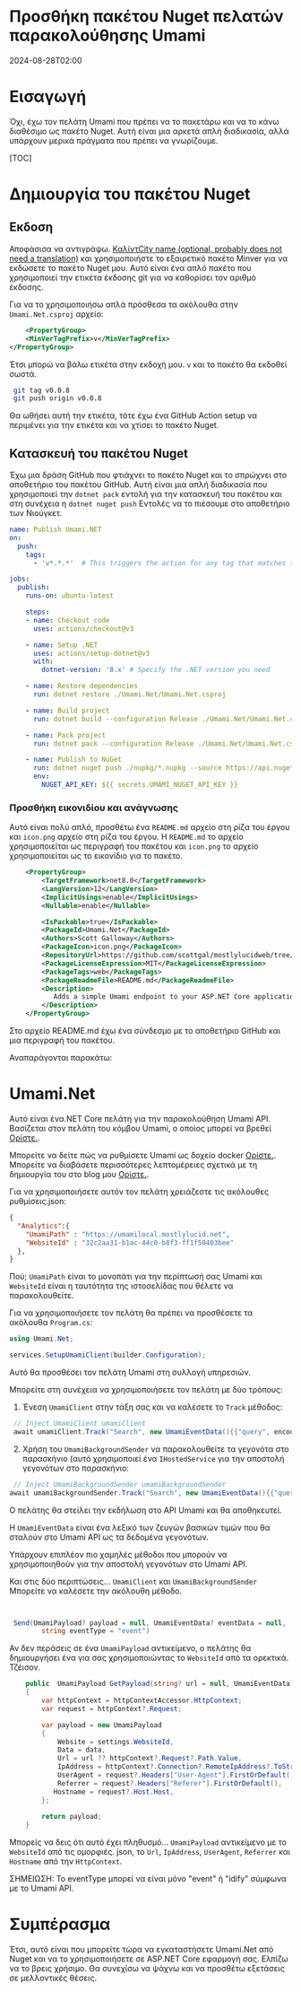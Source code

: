 # Προσθήκη πακέτου Nuget πελατών παρακολούθησης Umami

<!--category-- ASP.NET, Umami, Nuget -->
<datetime class="hidden">2024-08-28T02:00</datetime>

# Εισαγωγή

Όχι, έχω τον πελάτη Umami που πρέπει να το πακετάρω και να το κάνω διαθέσιμο ως πακέτο Nuget. Αυτή είναι μια αρκετά απλή διαδικασία, αλλά υπάρχουν μερικά πράγματα που πρέπει να γνωρίζουμε.

[TOC]

# Δημιουργία του πακέτου Nuget

## Εκδοση

Αποφάσισα να αντιγράψω. [ΚαλίντCity name (optional, probably does not need a translation)](@khalidabuhakmeh@mastodon.social) και χρησιμοποιήστε το εξαιρετικό πακέτο Minver για να εκδώσετε το πακέτο Nuget μου. Αυτό είναι ένα απλό πακέτο που χρησιμοποιεί την ετικέτα έκδοσης git για να καθορίσει τον αριθμό έκδοσης.

Για να το χρησιμοποιήσω απλά πρόσθεσα τα ακόλουθα στην `Umami.Net.csproj` αρχείο:

```xml
    <PropertyGroup>
    <MinVerTagPrefix>v</MinVerTagPrefix>
</PropertyGroup>
```

Έτσι μπορώ να βάλω ετικέτα στην εκδοχή μου. `v` και το πακέτο θα εκδοθεί σωστά.

```bash
 git tag v0.0.8       
 git push origin v0.0.8

```

Θα ωθήσει αυτή την ετικέτα, τότε έχω ένα GitHub Action setup να περιμένει για την ετικέτα και να χτίσει το πακέτο Nuget.

## Κατασκευή του πακέτου Nuget

Έχω μια δράση GitHub που φτιάχνει το πακέτο Nuget και το σπρώχνει στο αποθετήριο του πακέτου GitHub. Αυτή είναι μια απλή διαδικασία που χρησιμοποιεί την `dotnet pack` εντολή για την κατασκευή του πακέτου και στη συνέχεια η `dotnet nuget push` Εντολές να το πιέσουμε στο αποθετήριο των Νιούγκετ.

```yaml
name: Publish Umami.NET
on:
  push:
    tags:
      - 'v*.*.*'  # This triggers the action for any tag that matches the pattern v1.0.0, v2.1.3, etc.

jobs:
  publish:
    runs-on: ubuntu-latest

    steps:
    - name: Checkout code
      uses: actions/checkout@v3

    - name: Setup .NET
      uses: actions/setup-dotnet@v3
      with:
        dotnet-version: '8.x' # Specify the .NET version you need

    - name: Restore dependencies
      run: dotnet restore ./Umami.Net/Umami.Net.csproj

    - name: Build project
      run: dotnet build --configuration Release ./Umami.Net/Umami.Net.csproj --no-restore

    - name: Pack project
      run: dotnet pack --configuration Release ./Umami.Net/Umami.Net.csproj --no-build --output ./nupkg

    - name: Publish to NuGet
      run: dotnet nuget push ./nupkg/*.nupkg --source https://api.nuget.org/v3/index.json --api-key ${{ secrets.UMAMI_NUGET_API_KEY }}
      env:
        NUGET_API_KEY: ${{ secrets.UMAMI_NUGET_API_KEY }}
```

### Προσθήκη εικονιδίου και ανάγνωσης

Αυτό είναι πολύ απλό, προσθέτω ένα `README.md` αρχείο στη ρίζα του έργου και `icon.png` αρχείο στη ρίζα του έργου. Η `README.md` το αρχείο χρησιμοποιείται ως περιγραφή του πακέτου και `icon.png` το αρχείο χρησιμοποιείται ως το εικονίδιο για το πακέτο.

```xml
    <PropertyGroup>
        <TargetFramework>net8.0</TargetFramework>
        <LangVersion>12</LangVersion>
        <ImplicitUsings>enable</ImplicitUsings>
        <Nullable>enable</Nullable>

        <IsPackable>true</IsPackable>
        <PackageId>Umami.Net</PackageId>
        <Authors>Scott Galloway</Authors>
        <PackageIcon>icon.png</PackageIcon>
        <RepositoryUrl>https://github.com/scottgal/mostlylucidweb/tree/main/Umami.Net</RepositoryUrl>
        <PackageLicenseExpression>MIT</PackageLicenseExpression>
        <PackageTags>web</PackageTags>
        <PackageReadmeFile>README.md</PackageReadmeFile>
        <Description>
           Adds a simple Umami endpoint to your ASP.NET Core application.
        </Description>
    </PropertyGroup>
```

Στο αρχείο README.md έχω ένα σύνδεσμο με το αποθετήριο GitHub και μια περιγραφή του πακέτου.

Αναπαράγονται παρακάτω:

# Umami.Net

Αυτό είναι ένα.NET Core πελάτη για την παρακολούθηση Umami API.
Βασίζεται στον πελάτη του κόμβου Umami, ο οποίος μπορεί να βρεθεί [Ορίστε.](https://github.com/umami-software/node).

Μπορείτε να δείτε πώς να ρυθμίσετε Umami ως δοχείο docker [Ορίστε.](https://www.mostlylucid.net/blog/usingumamiforlocalanalytics).
Μπορείτε να διαβάσετε περισσότερες λεπτομέρειες σχετικά με τη δημιουργία του στο blog μου [Ορίστε.](https://www.mostlylucid.net/blog/addingumamitrackingclientfollowup).

Για να χρησιμοποιήσετε αυτόν τον πελάτη χρειάζεστε τις ακόλουθες ρυθμίσεις.json:

```json
{
  "Analytics":{
    "UmamiPath" : "https://umamilocal.mostlylucid.net",
    "WebsiteId" : "32c2aa31-b1ac-44c0-b8f3-ff1f50403bee"
  },
}
```

Πού; `UmamiPath` είναι το μονοπάτι για την περίπτωσή σας Umami και `WebsiteId` είναι η ταυτότητα της ιστοσελίδας που θέλετε να παρακολουθείτε.

Για να χρησιμοποιήσετε τον πελάτη θα πρέπει να προσθέσετε τα ακόλουθα `Program.cs`:

```csharp
using Umami.Net;

services.SetupUmamiClient(builder.Configuration);
```

Αυτό θα προσθέσει τον πελάτη Umami στη συλλογή υπηρεσιών.

Μπορείτε στη συνέχεια να χρησιμοποιήσετε τον πελάτη με δύο τρόπους:

1. Ένεση `UmamiClient` στην τάξη σας και να καλέσετε το `Track` μέθοδος:

```csharp
 // Inject UmamiClient umamiClient
 await umamiClient.Track("Search", new UmamiEventData(){{"query", encodedQuery}});
```

2. Χρήση του `UmamiBackgroundSender` να παρακολουθείτε τα γεγονότα στο παρασκήνιο (αυτό χρησιμοποιεί ένα `IHostedService` για την αποστολή γεγονότων στο παρασκήνιο:

```csharp
 // Inject UmamiBackgroundSender umamiBackgroundSender
await umamiBackgroundSender.Track("Search", new UmamiEventData(){{"query", encodedQuery}});
```

Ο πελάτης θα στείλει την εκδήλωση στο API Umami και θα αποθηκευτεί.

Η `UmamiEventData` είναι ένα λεξικό των ζευγών βασικών τιμών που θα σταλούν στο Umami API ως τα δεδομένα γεγονότων.

Υπάρχουν επιπλέον πιο χαμηλές μέθοδοι που μπορούν να χρησιμοποιηθούν για την αποστολή γεγονότων στο Umami API.

Και στις δύο περιπτώσεις... `UmamiClient` και `UmamiBackgroundSender` Μπορείτε να καλέσετε την ακόλουθη μέθοδο.

```csharp


 Send(UmamiPayload? payload = null, UmamiEventData? eventData = null,
        string eventType = "event")
```

Αν δεν περάσεις σε ένα `UmamiPayload` αντικείμενο, ο πελάτης θα δημιουργήσει ένα για σας χρησιμοποιώντας το `WebsiteId` από τα ορεκτικά. Τζέισον.

```csharp
    public  UmamiPayload GetPayload(string? url = null, UmamiEventData? data = null)
    {
        var httpContext = httpContextAccessor.HttpContext;
        var request = httpContext?.Request;

        var payload = new UmamiPayload
        {
            Website = settings.WebsiteId,
            Data = data,
            Url = url ?? httpContext?.Request?.Path.Value,
            IpAddress = httpContext?.Connection?.RemoteIpAddress?.ToString(),
            UserAgent = request?.Headers["User-Agent"].FirstOrDefault(),
            Referrer = request?.Headers["Referer"].FirstOrDefault(),
           Hostname = request?.Host.Host,
        };
        
        return payload;
    }

```

Μπορείς να δεις ότι αυτό έχει πληθυσμό... `UmamiPayload` αντικείμενο με το `WebsiteId` από τις ομορφιές. json, το `Url`, `IpAddress`, `UserAgent`, `Referrer` και `Hostname` από την `HttpContext`.

ΣΗΜΕΙΩΣΗ: Το eventType μπορεί να είναι μόνο "event" ή "idify" σύμφωνα με το Umami API.

# Συμπέρασμα

Έτσι, αυτό είναι που μπορείτε τώρα να εγκαταστήσετε Umami.Net από Nuget και να το χρησιμοποιήσετε σε ASP.NET Core εφαρμογή σας. Ελπίζω να το βρεις χρήσιμο. Θα συνεχίσω να ψάχνω και να προσθέτω εξετάσεις σε μελλοντικές θέσεις.